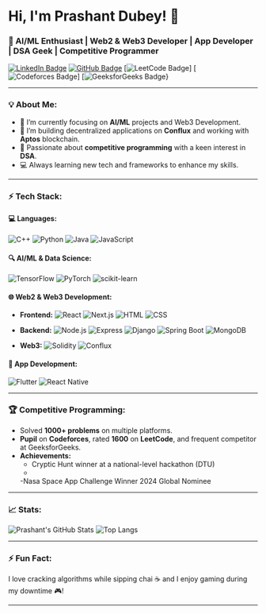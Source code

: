 # Hi, I'm Prashant Dubey! 👋

### 🚀 AI/ML Enthusiast | Web2 & Web3 Developer | App Developer | DSA Geek | Competitive Programmer

[![LinkedIn Badge](https://img.shields.io/badge/LinkedIn-Connect-blue?style=flat-square&logo=linkedin)](https://www.linkedin.com/in/prashant-dubey-59826521b/)
[![GitHub Badge](https://img.shields.io/badge/GitHub-Follow-blue?style=flat-square&logo=github)](https://github.com/prashantxy)
[![LeetCode Badge](https://img.shields.io/badge/LeetCode-Profile-orange?style=flat-square&logo=leetcode)]
[![Codeforces Badge](https://img.shields.io/badge/Codeforces-Profile-yellow?style=flat-square&logo=codeforces)]
[![GeeksforGeeks Badge](https://img.shields.io/badge/GeeksforGeeks-Profile-green?style=flat-square&logo=geeksforgeeks)}

---

### 💡 About Me:
- 🌱 I’m currently focusing on **AI/ML** projects and Web3 Development.
- 🔭 I’m building decentralized applications on **Conflux** and working with **Aptos** blockchain.
- 🤖 Passionate about **competitive programming** with a keen interest in **DSA**.
- 💻 Always learning new tech and frameworks to enhance my skills.

---

### ⚡ Tech Stack:

#### 💻 **Languages:**
![C++](https://img.shields.io/badge/C++-00599C?style=flat-square&logo=c%2B%2B&logoColor=white)
![Python](https://img.shields.io/badge/Python-3776AB?style=flat-square&logo=python&logoColor=white)
![Java](https://img.shields.io/badge/Java-007396?style=flat-square&logo=java&logoColor=white)
![JavaScript](https://img.shields.io/badge/JavaScript-F7DF1E?style=flat-square&logo=javascript&logoColor=black)

#### 🔍 **AI/ML & Data Science:**
![TensorFlow](https://img.shields.io/badge/TensorFlow-FF6F00?style=flat-square&logo=tensorflow&logoColor=white)
![PyTorch](https://img.shields.io/badge/PyTorch-EE4C2C?style=flat-square&logo=pytorch&logoColor=white)
![scikit-learn](https://img.shields.io/badge/scikit--learn-F7931E?style=flat-square&logo=scikit-learn&logoColor=white)

#### 🌐 **Web2 & Web3 Development:**
- **Frontend:**
  ![React](https://img.shields.io/badge/React-20232A?style=flat-square&logo=react&logoColor=61DAFB)
  ![Next.js](https://img.shields.io/badge/Next.js-000000?style=flat-square&logo=next.js&logoColor=white)
  ![HTML](https://img.shields.io/badge/HTML5-E34F26?style=flat-square&logo=html5&logoColor=white)
  ![CSS](https://img.shields.io/badge/CSS3-1572B6?style=flat-square&logo=css3&logoColor=white)

- **Backend:**
  ![Node.js](https://img.shields.io/badge/Node.js-339933?style=flat-square&logo=node.js&logoColor=white)
  ![Express](https://img.shields.io/badge/Express.js-000000?style=flat-square&logo=express&logoColor=white)
  ![Django](https://img.shields.io/badge/Django-092E20?style=flat-square&logo=django&logoColor=white)
  ![Spring Boot](https://img.shields.io/badge/Spring_Boot-6DB33F?style=flat-square&logo=spring-boot&logoColor=white)
  ![MongoDB](https://img.shields.io/badge/MongoDB-4EA94B?style=flat-square&logo=mongodb&logoColor=white)

- **Web3:**
  ![Solidity](https://img.shields.io/badge/Solidity-363636?style=flat-square&logo=solidity&logoColor=white)
  ![Conflux](https://img.shields.io/badge/Conflux-1A9AD7?style=flat-square&logo=conflux&logoColor=white)

#### 📱 **App Development:**
![Flutter](https://img.shields.io/badge/Flutter-02569B?style=flat-square&logo=flutter&logoColor=white)
![React Native](https://img.shields.io/badge/React_Native-20232A?style=flat-square&logo=react&logoColor=61DAFB)

---

### 🏆 Competitive Programming:
- Solved **1000+ problems** on multiple platforms.
- **Pupil** on **Codeforces**, rated **1600** on **LeetCode**, and frequent competitor at GeeksforGeeks.
- **Achievements:**
  - Cryptic Hunt winner at a national-level hackathon (DTU)
  - 
  -Nasa Space App Challenge Winner 2024 Global Nominee

---



### 📈 Stats:
![Prashant's GitHub Stats](https://github-readme-stats.vercel.app/api?username=prashantxy&show_icons=true&theme=radical)
![Top Langs](https://github-readme-stats.vercel.app/api/top-langs/?username=prashantxy&layout=compact&theme=radical)

---

### ⚡ Fun Fact:
I love cracking algorithms while sipping chai ☕ and I enjoy gaming during my downtime 🎮!

---

